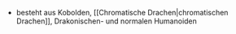+ besteht aus Kobolden, [[Chromatische Drachen|chromatischen Drachen]], Drakonischen- und normalen Humanoiden
